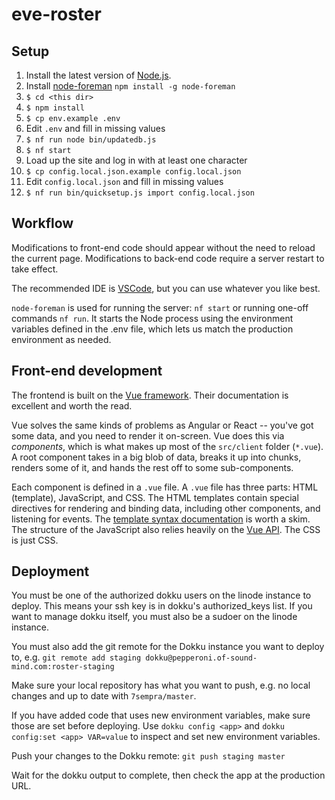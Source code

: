# eve-roster

## Setup

1. Install the latest version of [Node.js](https://nodejs.org/en/).
2. Install [node-foreman]() `npm install -g node-foreman`
3. `$ cd <this dir>`
4. `$ npm install`
5. `$ cp env.example .env`
6. Edit `.env` and fill in missing values
7. `$ nf run node bin/updatedb.js`
8. `$ nf start`
9. Load up the site and log in with at least one character
10. `$ cp config.local.json.example config.local.json`
11. Edit `config.local.json` and fill in missing values
12. `$ nf run bin/quicksetup.js import config.local.json`

## Workflow

Modifications to front-end code should appear without the need to reload the
current page. Modifications to back-end code require a server restart to take
effect.

The recommended IDE is [VSCode](https://code.visualstudio.com), but you can use
whatever you like best.

`node-foreman` is used for running the server: `nf start` or running one-off
commands `nf run`.  It starts the Node process using the environment
variables defined in the .env file, which lets us match the production
environment as needed.

## Front-end development

The frontend is built on the [Vue framework](https://vuejs.org/). Their
documentation is excellent and worth the read.

Vue solves the same kinds of problems as Angular or React -- you've got some
data, and you need to render it on-screen. Vue does this via *components*, which
is what makes up most of the `src/client` folder (`*.vue`). A root component
takes in a big blob of data, breaks it up into chunks, renders some of it, and
hands the rest off to some sub-components.

Each component is defined in a `.vue` file. A `.vue` file has three parts:
HTML (template), JavaScript, and CSS. The HTML templates contain special
directives for rendering and binding data, including other components, and
listening for events. The
[template syntax documentation](https://vuejs.org/v2/guide/syntax.html) is
worth a skim. The structure of the JavaScript also relies heavily on the
[Vue API](https://vuejs.org/v2/guide/instance.html). The CSS is just CSS.

## Deployment

You must be one of the authorized dokku users on the linode instance to deploy.
This means your ssh key is in dokku's authorized_keys list.  If you want to
manage dokku itself, you must also be a sudoer on the linode instance.

You must also add the git remote for the Dokku instance you want to deploy to,
e.g. `git remote add staging dokku@pepperoni.of-sound-mind.com:roster-staging`

Make sure your local repository has what you want to push, e.g. no local changes
and up to date with `7sempra/master`.

If you have added code that uses new environment variables, make sure those are
set before deploying.  Use `dokku config <app>` and
`dokku config:set <app> VAR=value` to inspect and set new environment variables.

Push your changes to the Dokku remote: `git push staging master`

Wait for the dokku output to complete, then check the app at the production URL.
